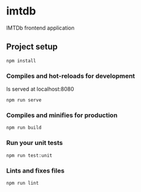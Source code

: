 # imtdb
IMTDb frontend application
## Project setup
```
npm install
```

### Compiles and hot-reloads for development
Is served at localhost:8080
```
npm run serve
```

### Compiles and minifies for production
```
npm run build
```

### Run your unit tests
```
npm run test:unit
```

### Lints and fixes files
```
npm run lint
```
